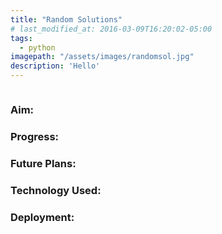 ```yaml
---
title: "Random Solutions"
# last_modified_at: 2016-03-09T16:20:02-05:00
tags:
  - python
imagepath: "/assets/images/randomsol.jpg"
description: 'Hello'
---
```

<!--image-->
<img src="{{ page.imagepath }}" alt="">

<!--background-->

<h3> Aim: </h3>

<h3> Progress: </h3>
<ul> 

</ul>

<h3> Future Plans: </h3>
<ul>

</ul>

<h3> Technology Used: </h3>
<ul>

</ul>


<h3> Deployment: </h3>
